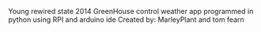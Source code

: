 Young rewired state 2014 GreenHouse control weather app programmed in python using RPI and arduino ide
Created by: MarleyPlant and tom fearn
